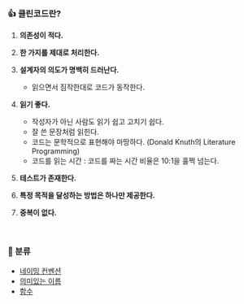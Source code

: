 ### 👍 클린코드란?

1. **의존성이 적다.**
2. **한 가지를 제대로 처리한다.**
3. **설계자의 의도가 명백히 드러난다.**
   - 읽으면서 짐작한대로 코드가 동작한다.
   
4. **읽기 좋다.**
   - 작성자가 아닌 사람도 읽기 쉽고 고치기 쉽다.
   - 잘 쓴 문장처럼 읽힌다.
   - 코드는 문학적으로 표현해야 마땅하다. \(Donald Knuth의 Literature Programming\)
   - 코드를 읽는 시간 : 코드를 짜는 시간 비율은 10:1을 훌쩍 넘는다.
   
5. **테스트가 존재한다.**
6. **특정 목적을 달성하는 방법은 하나만 제공한다.**
7. **중복이 없다.**
<br>

### 📘 분류

- [네이밍 컨벤션](https://github.com/yeon-hee/TIL/tree/master/%ED%81%B4%EB%A6%B0%EC%BD%94%EB%93%9C/%EB%84%A4%EC%9D%B4%EB%B0%8D%20%EC%BB%A8%EB%B2%A4%EC%85%98)
- [의미있는 이름](https://github.com/yeon-hee/TIL/tree/master/%ED%81%B4%EB%A6%B0%EC%BD%94%EB%93%9C/%EC%9D%98%EB%AF%B8%EC%9E%88%EB%8A%94%20%EC%9D%B4%EB%A6%84)
- [함수](함수)
